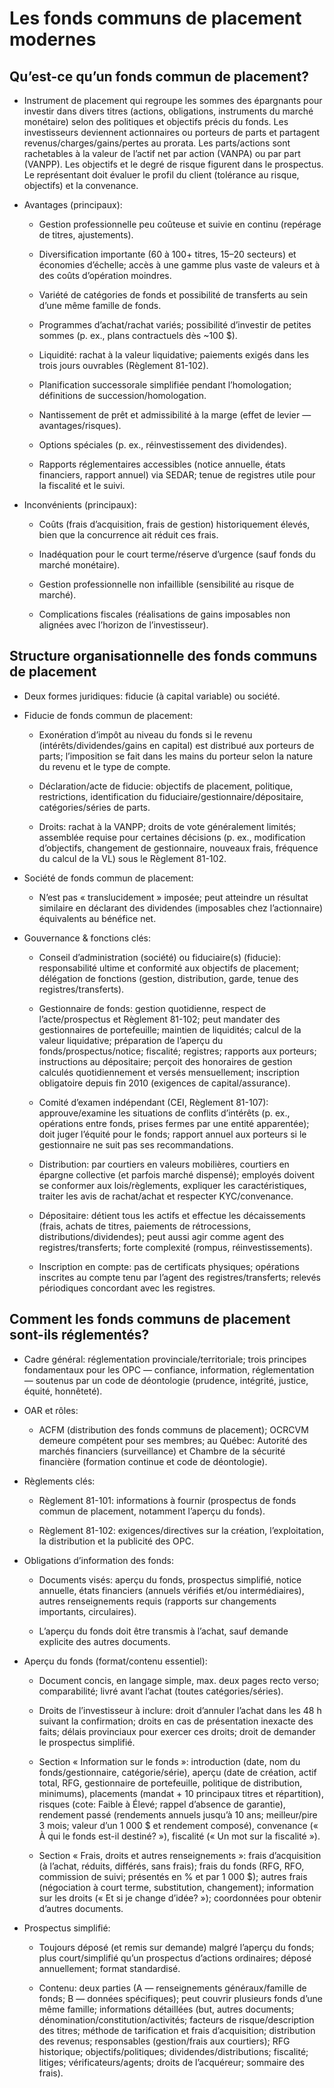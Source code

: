 # Les fonds communs de placement modernes

## Qu’est-ce qu’un fonds commun de placement?

- Instrument de placement qui regroupe les sommes des épargnants pour investir dans divers titres (actions, obligations, instruments du marché monétaire) selon des politiques et objectifs précis du fonds. Les investisseurs deviennent actionnaires ou porteurs de parts et partagent revenus/charges/gains/pertes au prorata. Les parts/actions sont rachetables à la valeur de l’actif net par action (VANPA) ou par part (VANPP). Les objectifs et le degré de risque figurent dans le prospectus. Le représentant doit évaluer le profil du client (tolérance au risque, objectifs) et la convenance.  

- Avantages (principaux):  
  - Gestion professionnelle peu coûteuse et suivie en continu (repérage de titres, ajustements).  

  - Diversification importante (60 à 100+ titres, 15–20 secteurs) et économies d’échelle; accès à une gamme plus vaste de valeurs et à des coûts d’opération moindres.  

  - Variété de catégories de fonds et possibilité de transferts au sein d’une même famille de fonds.  

  - Programmes d’achat/rachat variés; possibilité d’investir de petites sommes (p. ex., plans contractuels dès ~100 $).  

  - Liquidité: rachat à la valeur liquidative; paiements exigés dans les trois jours ouvrables (Règlement 81-102).  

  - Planification successorale simplifiée pendant l’homologation; définitions de succession/homologation.  

  - Nantissement de prêt et admissibilité à la marge (effet de levier — avantages/risques).  

  - Options spéciales (p. ex., réinvestissement des dividendes).  

  - Rapports réglementaires accessibles (notice annuelle, états financiers, rapport annuel) via SEDAR; tenue de registres utile pour la fiscalité et le suivi.  

- Inconvénients (principaux):  
  - Coûts (frais d’acquisition, frais de gestion) historiquement élevés, bien que la concurrence ait réduit ces frais.  

  - Inadéquation pour le court terme/réserve d’urgence (sauf fonds du marché monétaire).  

  - Gestion professionnelle non infaillible (sensibilité au risque de marché).  

  - Complications fiscales (réalisations de gains imposables non alignées avec l’horizon de l’investisseur).  

## Structure organisationnelle des fonds communs de placement

- Deux formes juridiques: fiducie (à capital variable) ou société.  

- Fiducie de fonds commun de placement:  
  - Exonération d’impôt au niveau du fonds si le revenu (intérêts/dividendes/gains en capital) est distribué aux porteurs de parts; l’imposition se fait dans les mains du porteur selon la nature du revenu et le type de compte.  

  - Déclaration/acte de fiducie: objectifs de placement, politique, restrictions, identification du fiduciaire/gestionnaire/dépositaire, catégories/séries de parts.  

  - Droits: rachat à la VANPP; droits de vote généralement limités; assemblée requise pour certaines décisions (p. ex., modification d’objectifs, changement de gestionnaire, nouveaux frais, fréquence du calcul de la VL) sous le Règlement 81-102.  

- Société de fonds commun de placement:  
  - N’est pas « translucidement » imposée; peut atteindre un résultat similaire en déclarant des dividendes (imposables chez l’actionnaire) équivalents au bénéfice net.  

- Gouvernance & fonctions clés:  
  - Conseil d’administration (société) ou fiduciaire(s) (fiducie): responsabilité ultime et conformité aux objectifs de placement; délégation de fonctions (gestion, distribution, garde, tenue des registres/transferts).  

  - Gestionnaire de fonds: gestion quotidienne, respect de l’acte/prospectus et Règlement 81-102; peut mandater des gestionnaires de portefeuille; maintien de liquidités; calcul de la valeur liquidative; préparation de l’aperçu du fonds/prospectus/notice; fiscalité; registres; rapports aux porteurs; instructions au dépositaire; perçoit des honoraires de gestion calculés quotidiennement et versés mensuellement; inscription obligatoire depuis fin 2010 (exigences de capital/assurance).  

  - Comité d’examen indépendant (CEI, Règlement 81-107): approuve/examine les situations de conflits d’intérêts (p. ex., opérations entre fonds, prises fermes par une entité apparentée); doit juger l’équité pour le fonds; rapport annuel aux porteurs si le gestionnaire ne suit pas ses recommandations.  

  - Distribution: par courtiers en valeurs mobilières, courtiers en épargne collective (et parfois marché dispensé); employés doivent se conformer aux lois/règlements, expliquer les caractéristiques, traiter les avis de rachat/achat et respecter KYC/convenance.  

  - Dépositaire: détient tous les actifs et effectue les décaissements (frais, achats de titres, paiements de rétrocessions, distributions/dividendes); peut aussi agir comme agent des registres/transferts; forte complexité (rompus, réinvestissements).  

  - Inscription en compte: pas de certificats physiques; opérations inscrites au compte tenu par l’agent des registres/transferts; relevés périodiques concordant avec les registres.  

## Comment les fonds communs de placement sont-ils réglementés?

- Cadre général: réglementation provinciale/territoriale; trois principes fondamentaux pour les OPC — confiance, information, réglementation — soutenus par un code de déontologie (prudence, intégrité, justice, équité, honnêteté).  

- OAR et rôles:  
  - ACFM (distribution des fonds communs de placement); OCRCVM demeure compétent pour ses membres; au Québec: Autorité des marchés financiers (surveillance) et Chambre de la sécurité financière (formation continue et code de déontologie).  

- Règlements clés:  
  - Règlement 81-101: informations à fournir (prospectus de fonds commun de placement, notamment l’aperçu du fonds).  

  - Règlement 81-102: exigences/directives sur la création, l’exploitation, la distribution et la publicité des OPC.  

- Obligations d’information des fonds:  
  - Documents visés: aperçu du fonds, prospectus simplifié, notice annuelle, états financiers (annuels vérifiés et/ou intermédiaires), autres renseignements requis (rapports sur changements importants, circulaires).  

  - L’aperçu du fonds doit être transmis à l’achat, sauf demande explicite des autres documents.  

- Aperçu du fonds (format/contenu essentiel):  
  - Document concis, en langage simple, max. deux pages recto verso; comparabilité; livré avant l’achat (toutes catégories/séries).  

  - Droits de l’investisseur à inclure: droit d’annuler l’achat dans les 48 h suivant la confirmation; droits en cas de présentation inexacte des faits; délais provinciaux pour exercer ces droits; droit de demander le prospectus simplifié.  

  - Section « Information sur le fonds »: introduction (date, nom du fonds/gestionnaire, catégorie/série), aperçu (date de création, actif total, RFG, gestionnaire de portefeuille, politique de distribution, minimums), placements (mandat + 10 principaux titres et répartition), risques (cote: Faible à Élevé; rappel d’absence de garantie), rendement passé (rendements annuels jusqu’à 10 ans; meilleur/pire 3 mois; valeur d’un 1 000 $ et rendement composé), convenance (« À qui le fonds est-il destiné? »), fiscalité (« Un mot sur la fiscalité »).  

  - Section « Frais, droits et autres renseignements »: frais d’acquisition (à l’achat, réduits, différés, sans frais); frais du fonds (RFG, RFO, commission de suivi; présentés en % et par 1 000 $); autres frais (négociation à court terme, substitution, changement); information sur les droits (« Et si je change d’idée? »); coordonnées pour obtenir d’autres documents.  

- Prospectus simplifié:  
  - Toujours déposé (et remis sur demande) malgré l’aperçu du fonds; plus court/simplifié qu’un prospectus d’actions ordinaires; déposé annuellement; format standardisé.  

  - Contenu: deux parties (A — renseignements généraux/famille de fonds; B — données spécifiques); peut couvrir plusieurs fonds d’une même famille; informations détaillées (but, autres documents; dénomination/constitution/activités; facteurs de risque/description des titres; méthode de tarification et frais d’acquisition; distribution des revenus; responsables (gestion/frais aux courtiers); RFG historique; objectifs/politiques; dividendes/distributions; fiscalité; litiges; vérificateurs/agents; droits de l’acquéreur; sommaire des frais).
